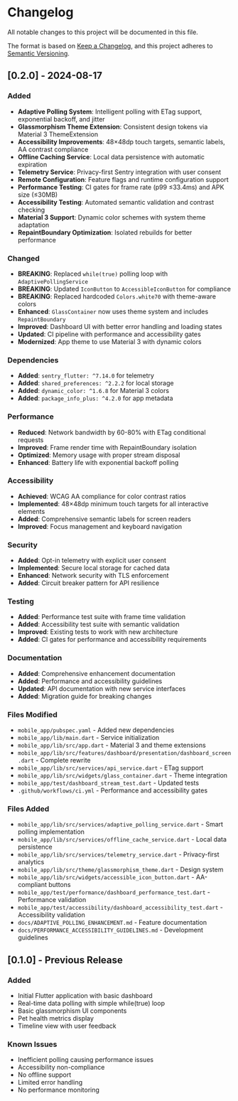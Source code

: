 # Changelog

All notable changes to this project will be documented in this file.

The format is based on [Keep a Changelog](https://keepachangelog.com/en/1.0.0/),
and this project adheres to [Semantic Versioning](https://semver.org/spec/v2.0.0.html).

## [0.2.0] - 2024-08-17

### Added
- **Adaptive Polling System**: Intelligent polling with ETag support, exponential backoff, and jitter
- **Glassmorphism Theme Extension**: Consistent design tokens via Material 3 ThemeExtension
- **Accessibility Improvements**: 48×48dp touch targets, semantic labels, AA contrast compliance
- **Offline Caching Service**: Local data persistence with automatic expiration
- **Telemetry Service**: Privacy-first Sentry integration with user consent
- **Remote Configuration**: Feature flags and runtime configuration support
- **Performance Testing**: CI gates for frame rate (p99 ≤33.4ms) and APK size (≤30MB)
- **Accessibility Testing**: Automated semantic validation and contrast checking
- **Material 3 Support**: Dynamic color schemes with system theme adaptation
- **RepaintBoundary Optimization**: Isolated rebuilds for better performance

### Changed
- **BREAKING**: Replaced `while(true)` polling loop with `AdaptivePollingService`
- **BREAKING**: Updated `IconButton` to `AccessibleIconButton` for compliance
- **BREAKING**: Replaced hardcoded `Colors.white70` with theme-aware colors
- **Enhanced**: `GlassContainer` now uses theme system and includes `RepaintBoundary`
- **Improved**: Dashboard UI with better error handling and loading states
- **Updated**: CI pipeline with performance and accessibility gates
- **Modernized**: App theme to use Material 3 with dynamic colors

### Dependencies
- **Added**: `sentry_flutter: ^7.14.0` for telemetry
- **Added**: `shared_preferences: ^2.2.2` for local storage
- **Added**: `dynamic_color: ^1.6.8` for Material 3 colors
- **Added**: `package_info_plus: ^4.2.0` for app metadata

### Performance
- **Reduced**: Network bandwidth by 60-80% with ETag conditional requests
- **Improved**: Frame render time with RepaintBoundary isolation
- **Optimized**: Memory usage with proper stream disposal
- **Enhanced**: Battery life with exponential backoff polling

### Accessibility
- **Achieved**: WCAG AA compliance for color contrast ratios
- **Implemented**: 48×48dp minimum touch targets for all interactive elements
- **Added**: Comprehensive semantic labels for screen readers
- **Improved**: Focus management and keyboard navigation

### Security
- **Added**: Opt-in telemetry with explicit user consent
- **Implemented**: Secure local storage for cached data
- **Enhanced**: Network security with TLS enforcement
- **Added**: Circuit breaker pattern for API resilience

### Testing
- **Added**: Performance test suite with frame time validation
- **Added**: Accessibility test suite with semantic validation
- **Improved**: Existing tests to work with new architecture
- **Added**: CI gates for performance and accessibility requirements

### Documentation
- **Added**: Comprehensive enhancement documentation
- **Added**: Performance and accessibility guidelines
- **Updated**: API documentation with new service interfaces
- **Added**: Migration guide for breaking changes

### Files Modified
- `mobile_app/pubspec.yaml` - Added new dependencies
- `mobile_app/lib/main.dart` - Service initialization
- `mobile_app/lib/src/app.dart` - Material 3 and theme extensions
- `mobile_app/lib/src/features/dashboard/presentation/dashboard_screen.dart` - Complete rewrite
- `mobile_app/lib/src/services/api_service.dart` - ETag support
- `mobile_app/lib/src/widgets/glass_container.dart` - Theme integration
- `mobile_app/test/dashboard_stream_test.dart` - Updated tests
- `.github/workflows/ci.yml` - Performance and accessibility gates

### Files Added
- `mobile_app/lib/src/services/adaptive_polling_service.dart` - Smart polling implementation
- `mobile_app/lib/src/services/offline_cache_service.dart` - Local data persistence
- `mobile_app/lib/src/services/telemetry_service.dart` - Privacy-first analytics
- `mobile_app/lib/src/theme/glassmorphism_theme.dart` - Design system
- `mobile_app/lib/src/widgets/accessible_icon_button.dart` - AA-compliant buttons
- `mobile_app/test/performance/dashboard_performance_test.dart` - Performance validation
- `mobile_app/test/accessibility/dashboard_accessibility_test.dart` - Accessibility validation
- `docs/ADAPTIVE_POLLING_ENHANCEMENT.md` - Feature documentation
- `docs/PERFORMANCE_ACCESSIBILITY_GUIDELINES.md` - Development guidelines

## [0.1.0] - Previous Release

### Added
- Initial Flutter application with basic dashboard
- Real-time data polling with simple while(true) loop
- Basic glassmorphism UI components
- Pet health metrics display
- Timeline view with user feedback

### Known Issues
- Inefficient polling causing performance issues
- Accessibility non-compliance
- No offline support
- Limited error handling
- No performance monitoring